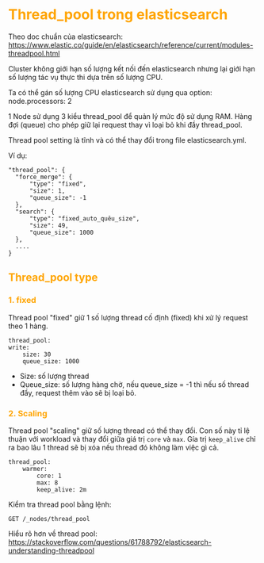 <h1 style="color:orange">Thread_pool trong elasticsearch</h1>

Theo doc chuẩn của elasticsearch: https://www.elastic.co/guide/en/elasticsearch/reference/current/modules-threadpool.html

Cluster không giới hạn số lượng kết nối đến elasticsearch nhưng lại giới hạn số lượng tác vụ thực thi dựa trên số lượng CPU.

Ta có thể gán số lượng CPU elasticsearch sử dụng qua option: node.processors: 2

1 Node sử dụng 3 kiểu thread_pool để quản lý mức độ sử dụng RAM. Hàng đợi (queue) cho phép giữ lại request thay vì loại bỏ khi đầy thread_pool.

Thread pool setting là tĩnh và có thể thay đổi trong file elasticsearch.yml.

Ví dụ:

    "thread_pool": {
      "force_merge": {
          "type": "fixed",
          "size": 1,
          "queue_size": -1
      },
      "search": {
          "type": "fixed_auto_quêu_size",
          "size": 49,
          "queue_size": 1000
      },
      ....
    }
<h2 style="color:orange">Thread_pool type</h2>
<h3 style="color:orange">1. fixed</h3>
Thread pool "fixed" giữ 1 số lượng thread cố định (fixed) khi xử lý request theo 1 hàng.

    thread_pool:
    write:
        size: 30
        queue_size: 1000
- Size: số lượng thread
- Queue_size: số lượng hàng chờ, nếu queue_size = -1 thì nếu số thread đầy, request thêm vào sẽ bị loại bỏ.
<h3 style="color:orange">2. Scaling</h3>

Thread pool "scaling" giữ số lượng thread có thể thay đổi. Con số này tỉ lệ thuận với workload và thay đổi giữa giá trị `core` và `max`. Gía trị `keep_alive` chỉ ra bao lâu 1 thread sẽ bị xóa nếu thread đó không làm việc gì cả.

    thread_pool:
        warmer:
            core: 1
            max: 8
            keep_alive: 2m

Kiểm tra thread pool bằng lệnh:

    GET /_nodes/thread_pool
Hiểu rõ hơn về thread pool: https://stackoverflow.com/questions/61788792/elasticsearch-understanding-threadpool